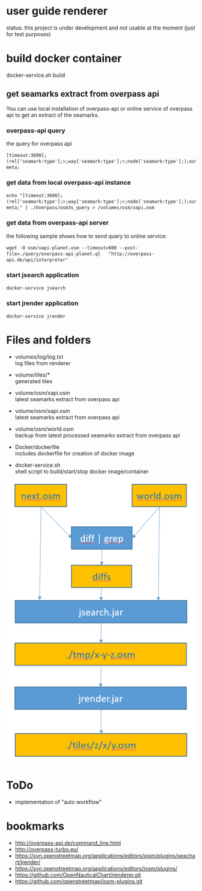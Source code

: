 # user guide renderer

status: this project is under development and not usable at the moment
        (just for test purposes)

# build docker container
docker-service.sh build

## get seamarks extract from overpass api
You can use local installation of overpass-api or online service of
overpass api to get an extract of the seamarks.

### overpass-api query
the query for overpass api

```
[timeout:3600];(rel['seamark:type'];>;way['seamark:type'];>;node['seamark:type'];);out meta;
```

### get data from local overpass-api instance
```
echo "[timeout:3600];(rel['seamark:type'];>;way['seamark:type'];>;node['seamark:type'];);out meta;" | ./Overpass/osm3s_query > /volumes/osm/xapi.osm
```

### get data from overpass-api server
the following sample shows how to send query to online service:
```
wget -O osm/xapi-planet.osm --timeout=600 --post-file=./query/overpass-api-planet.ql   "http://overpass-api.de/api/interpreter"
```

### start jsearch application
```
docker-service jsearch
```

### start jrender application
```
docker-service jrender
```
# Files and folders
- volumes/log/log.txt <br>
  log files from renderer

- volume/tiles/* <br>
  generated tiles

- volume/osm/xapi.osm <br>
  latest seamarks extract from overpass api

- volume/osm/xapi.osm <br>
  latest seamarks extract from overpass api

- volume/osm/world.osm <br>
  backup from latest processed seamarks extract from overpass api

- Docker/dockerfile <br>
  includes dockerfile for creation of docker image

- docker-service.sh <br>
  shell script to build/start/stop docker image/container

![img](https://github.com/stevo01/SeaMarkRenderer/blob/master/workflow.png)

# ToDo
+ implementation of "auto workflow"

# bookmarks
+ http://overpass-api.de/command_line.html
+ http://overpass-turbo.eu/
+ https://svn.openstreetmap.org/applications/editors/josm/plugins/seachart/jrender/
+ https://svn.openstreetmap.org/applications/editors/josm/plugins/
+ https://github.com/OpenNauticalChart/renderer.git
+ https://github.com/openstreetmap/josm-plugins.git
